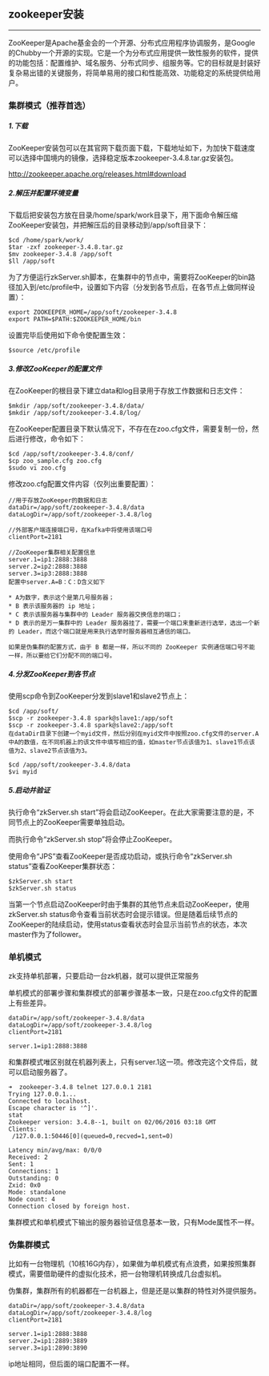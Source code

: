 ## zookeeper安装

---
ZooKeeper是Apache基金会的一个开源、分布式应用程序协调服务，是Google的Chubby一个开源的实现。它是一个为分布式应用提供一致性服务的软件，提供的功能包括：配置维护、域名服务、分布式同步、组服务等。它的目标就是封装好复杂易出错的关键服务，将简单易用的接口和性能高效、功能稳定的系统提供给用户。

### 集群模式（推荐首选）

##### 1.下载
ZooKeeper安装包可以在其官网下载页面下载，下载地址如下，为加快下载速度可以选择中国境内的镜像，选择稳定版本zookeeper-3.4.8.tar.gz安装包。

http://zookeeper.apache.org/releases.html#download

##### 2.解压并配置环境变量

下载后把安装包方放在目录/home/spark/work目录下，用下面命令解压缩ZooKeeper安装包，并把解压后的目录移动到/app/soft目录下：

```
$cd /home/spark/work/
$tar -zxf zookeeper-3.4.8.tar.gz
$mv zookeeper-3.4.8 /app/soft
$ll /app/soft
```
为了方便运行zkServer.sh脚本，在集群中的节点中，需要将ZooKeeper的bin路径加入到/etc/profile中，设置如下内容（分发到各节点后，在各节点上做同样设置）：

```
export ZOOKEEPER_HOME=/app/soft/zookeeper-3.4.8
export PATH=$PATH:$ZOOKEEPER_HOME/bin
```

设置完毕后使用如下命令使配置生效：

```
$source /etc/profile
```

##### 3.修改ZooKeeper的配置文件

在ZooKeeper的根目录下建立data和log目录用于存放工作数据和日志文件：

```
$mkdir /app/soft/zookeeper-3.4.8/data/
$mkdir /app/soft/zookeeper-3.4.8/log/
```
在ZooKeeper配置目录下默认情况下，不存在在zoo.cfg文件，需要复制一份，然后进行修改，命令如下：

```
$cd /app/soft/zookeeper-3.4.8/conf/
$cp zoo_sample.cfg zoo.cfg
$sudo vi zoo.cfg
```
修改zoo.cfg配置文件内容（仅列出重要配置）：

```
//用于存放ZooKeeper的数据和日志
dataDir=/app/soft/zookeeper-3.4.8/data
dataLogDir=/app/soft/zookeeper-3.4.8/log
 
//外部客户端连接端口号，在Kafka中将使用该端口号
clientPort=2181
 
//ZooKeeper集群相关配置信息
server.1=ip1:2888:3888
server.2=ip2:2888:3888
server.3=ip3:2888:3888
配置中server.A=B：C：D含义如下

* A为数字，表示这个是第几号服务器；
* B 表示该服务器的 ip 地址；
* C 表示该服务器与集群中的 Leader 服务器交换信息的端口；
* D 表示的是万一集群中的 Leader 服务器挂了，需要一个端口来重新进行选举，选出一个新的 Leader，而这个端口就是用来执行选举时服务器相互通信的端口。

如果是伪集群的配置方式，由于 B 都是一样，所以不同的 ZooKeeper 实例通信端口号不能一样，所以要给它们分配不同的端口号。
```

##### 4.分发ZooKeeper到各节点

使用scp命令到ZooKeeper分发到slave1和slave2节点上：

```
$cd /app/soft/
$scp -r zookeeper-3.4.8 spark@slave1:/app/soft
$scp -r zookeeper-3.4.8 spark@slave2:/app/soft
在dataDir目录下创建一个myid文件，然后分别在myid文件中按照zoo.cfg文件的server.A中A的数值，在不同机器上的该文件中填写相应的值，如master节点该值为1、slave1节点该值为2、slave2节点该值为3。

$cd /app/soft/zookeeper-3.4.8/data
$vi myid
```

##### 5.启动并验证

执行命令“zkServer.sh start”将会启动ZooKeeper。在此大家需要注意的是，不同节点上的ZooKeeper需要单独启动。

而执行命令“zkServer.sh stop”将会停止ZooKeeper。

使用命令“JPS”查看ZooKeeper是否成功启动，或执行命令“zkServer.sh status”查看ZooKeeper集群状态：

```
$zkServer.sh start
$zkServer.sh status
```
当第一个节点启动ZooKeeper时由于集群的其他节点未启动ZooKeeper，使用zkServer.sh status命令查看当前状态时会提示错误。但是随着后续节点的ZooKeeper的陆续启动，使用status查看状态时会显示当前节点的状态，本次master作为了follower。


### 单机模式

zk支持单机部署，只要启动一台zk机器，就可以提供正常服务

单机模式的部署步骤和集群模式的部署步骤基本一致，只是在zoo.cfg文件的配置上有些差异。

```
dataDir=/app/soft/zookeeper-3.4.8/data
dataLogDir=/app/soft/zookeeper-3.4.8/log
clientPort=2181
 
server.1=ip1:2888:3888
```

和集群模式唯区别就在机器列表上，只有server.1这一项。修改完这个文件后，就可以启动服务器了。

```
➜  zookeeper-3.4.8 telnet 127.0.0.1 2181                
Trying 127.0.0.1...
Connected to localhost.
Escape character is '^]'.
stat
Zookeeper version: 3.4.8--1, built on 02/06/2016 03:18 GMT
Clients:
 /127.0.0.1:50446[0](queued=0,recved=1,sent=0)

Latency min/avg/max: 0/0/0
Received: 2
Sent: 1
Connections: 1
Outstanding: 0
Zxid: 0x0
Mode: standalone
Node count: 4
Connection closed by foreign host.

```

集群模式和单机模式下输出的服务器验证信息基本一致，只有Mode属性不一样。


### 伪集群模式

比如有一台物理机（10核16G内存），如果做为单机模式有点浪费，如果按照集群模式，需要借助硬件的虚拟化技术，把一台物理机转换成几台虚拟机。

伪集群，集群所有的机器都在一台机器上，但是还是以集群的特性对外提供服务。

```
dataDir=/app/soft/zookeeper-3.4.8/data
dataLogDir=/app/soft/zookeeper-3.4.8/log
clientPort=2181
 
server.1=ip1:2888:3888
server.2=ip1:2889:3889
server.3=ip1:2890:3890
```

ip地址相同，但后面的端口配置不一样。
